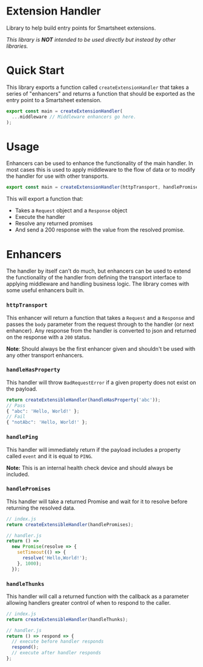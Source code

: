 # Extension Handler

Library to help build entry points for Smartsheet extensions.

_This library is **NOT** intended to be used directly but instead by other libraries._

# Quick Start

This library exports a function called `createExtensionHandler` that takes a series of "enhancers" and returns a function that should be exported as the entry point to a Smartsheet extension.

```ts
export const main = createExtensionHandler(
  ...middleware // Middleware enhancers go here.
);
```

# Usage

Enhancers can be used to enhance the functionality of the main handler. In most cases this is used to apply middleware to the flow of data or to modify the handler for use with other transports.

```ts
export const main = createExtensionHandler(httpTransport, handlePromises);
```

This will export a function that:

- Takes a `Request` object and a `Response` object
- Execute the handler
- Resolve any returned promises
- And send a 200 response with the value from the resolved promise.

# Enhancers

The handler by itself can't do much, but enhancers can be used to extend the functionality of the handler from defining the transport interface to applying middleware and handling business logic. The library comes with some useful enhancers built in. 

### `httpTransport`

This enhancer will return a function that takes a `Request` and a `Response` and passes the `body` parameter from the request through to the handler (or next enhancer). Any response from the handler is converted to json and returned on the response with a `200` status.

**Note**: Should always be the first enhancer given and shouldn't be used with any other transport enhancers.

### `handleHasProperty`

This handler will throw `BadRequestError` if a given property does not exist on the payload.

```js
return createExtensibleHandler(handleHasProperty('abc'));
// Pass
{ "abc": 'Hello, World!' };
// Fail
{ "notAbc": 'Hello, World!' };
```

### `handlePing`

This handler will immediately return if the payload includes a property called `event` and it is equal to `PING`.

**Note:** This is an internal health check device and should always be included.

### `handlePromises`

This handler will take a returned Promise and wait for it to resolve before returning the resolved data.

```js
// index.js
return createExtensibleHandler(handlePromises);

// handler.js
return () =>
  new Promise(resolve => {
    setTimeout(() => {
      resolve('Hello,World!');
    }, 1000);
  });
```

### `handleThunks`

This handler will call a returned function with the callback as a parameter allowing handlers greater control of when to respond to the caller.

```js
// index.js
return createExtensibleHandler(handleThunks);

// handler.js
return () => respond => {
  // execute before handler responds
  respond();
  // execute after handler responds
};
```
   